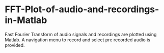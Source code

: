 # FFT-Plot-of-audio-and-recordings-in-Matlab
Fast Fourier Transform of audio signals and recordings are plotted using Matlab. A navigation menu to record and select pre recorded audio is provided.
